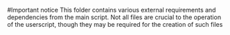 #Important notice
This folder contains various external requirements and dependencies from the main script. Not all files are crucial to the operation of the userscript, though they may be required for the creation of such files

